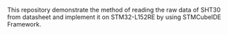 This repository demonstrate the method of reading the raw data of SHT30 from datasheet and implement it on STM32-L152RE by using STMCubeIDE Framework.

